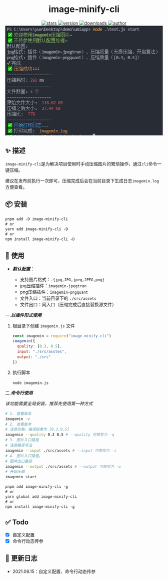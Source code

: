 <div align="center">
  <h1>image-minify-cli</h1>
  <P>
    <a href="https://github.com/JS-banana/image-minify-cli/stargazers" target="_black">
      <img src="https://img.shields.io/github/stars/JS-banana/image-minify-cl?color=%23ffca28&logo=github&style=flat-square" alt="stars" />
    </a>
    <a href="https://www.npmjs.com/package/image-minify-cli" target="_black">
      <img src="https://img.shields.io/npm/v/image-minify-cli.svg?style=flat" alt="version" />
    </a>
    <a href="https://www.npmjs.com/package/image-minify-cli" target="_black">
      <img src="https://img.shields.io/npm/dm/image-minify-cli" alt="downloads" />
    </a>
     <a href="https://github.com/JS-banana" target="_black">
      <img src="https://img.shields.io/badge/Github-JS--banana-brightgreen?&logo=github&style=flat-square" alt="author" />
    </a
  </p>
  <img src="imagemin.png" width="600"  alt="logo" />
</div>

<!-- # image-minify-cli -->

## ✨ 描述

`image-minify-cli`是为解决项目使用时手动压缩图片的繁琐操作，通过`cli`命令一键压缩。

建议在发布前执行一次即可，压缩完成后会在当前目录下生成日志`imagemin.log`方便查看。

<!-- ![imagemin](imagemin.png) -->

<!-- ![imagemin-log](imagemin-log.png) -->

## 📦 安装

```shell
pnpm add -D image-minify-cli
# or
yarn add image-minify-cli -D
# or
npm install image-minify-cli -D
```

## 🚀 使用

- ***默认配置***：

  - 支持图片格式：`.{jpg,JPG,jpeg,JPEG,png}`
  - jpg压缩插件：`imagemin-jpegtran`
  - png压缩插件：`imagemin-pngquant`
  - 文件入口：当前目录下的 `./src/assets`
  - 文件出口：同入口（压缩完成后直接替换源文件）

一.***以插件形式使用***

1. 根目录下创建 `imagemin.js` 文件

    ```js
    const imagemin = require("image-minify-cli")
    imagemin({ 
      quality: [0.3, 0.5], 
      input: "./src/asstes", 
      output: "./src" 
    })
    ```

2. 执行脚本

    `node imagemin.js`

二.***命令行使用***

*该功能需要全局安装，推荐先使用第一种方式*

```bash
# 1. 查看版本
imagemin -v
# 2. 查看版本
# 注意空格，编译结果为 [0.3,0.5] 
imagemin --quality 0.3 0.5 # --quality 可简写为 -q
# 3. 图片入口路径
# 注意路径写法
imagemin --input ./src/assets # --input 可简写为 -i
# 4. 图片入口路径。
# 图片出口路径
imagemin --output ./src/assets # --output 可简写为 -o
# 开始压缩
imagemin start
```

```shell
pnpm add image-minify-cli -g
# or
yarn global add image-minify-cli
# or
npm install image-minify-cli -g
```

## ✅ Todo

- [x] 自定义配置
- [x] 命令行动态传参

## 👀 更新日志

- 2021.06.15：自定义配置、命令行动态传参
